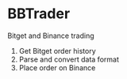 # BBTrader
Bitget and Binance trading

1. Get Bitget order history
2. Parse and convert data format
3. Place order on Binance
